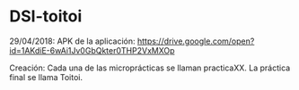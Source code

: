 # DSI-toitoi
29/04/2018: APK de la aplicación: https://drive.google.com/open?id=1AKdiE-6wAi1Jv0GbQkter0THP2VxMXOp

Creación: Cada una de las microprácticas se llaman practicaXX. La práctica final se llama Toitoi.

